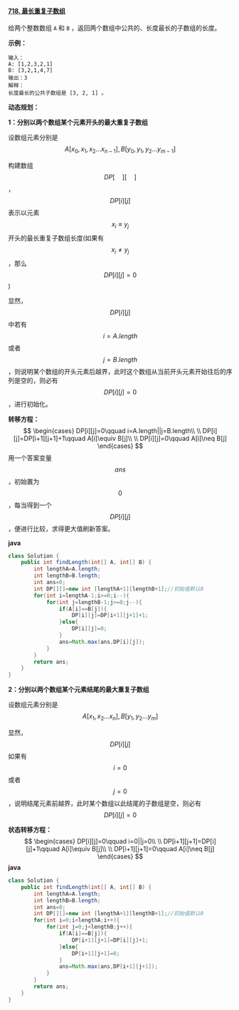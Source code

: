#### [718. 最长重复子数组](https://leetcode-cn.com/problems/maximum-length-of-repeated-subarray/)



给两个整数数组 `A` 和 `B` ，返回两个数组中公共的、长度最长的子数组的长度。

**示例：**

```
输入：
A: [1,2,3,2,1]
B: [3,2,1,4,7]
输出：3
解释：
长度最长的公共子数组是 [3, 2, 1] 。
```



**动态规划：**



**1：分别以两个数组某个元素开头的最大重复子数组**

设数组元素分别是$$A[x_0,x_1,x_2...x_{n-1}],B[y_0,y_1,y_2...y_{m-1}]$$

构建数组$$DP[\quad][\quad]$$，$$DP[i][j]$$表示以元素$$x_i\equiv y_j$$开头的最长重复子数组长度(如果有$$x_i\neq y_j$$，那么$$DP[i][j]=0 $$)

显然，$$DP[i][j]$$中若有$$i=A.length$$或者$$j=B.length$$，则说明某个数组的开头元素后越界，此时这个数组从当前开头元素开始往后的序列是空的，则必有$$DP[i][j]=0$$，进行初始化。

**转移方程：**
$$
\begin{cases}
DP[i][j]=0\qquad i=A.length||j=B.length\\
\\
DP[i][j]=DP[i+1][j+1]+1\qquad A[i]\equiv B[j]\\
\\
DP[i][j]=0\qquad A[i]\neq B[j]
\end{cases}
$$
用一个答案变量$$ans$$，初始置为$$0$$，每当得到一个$$DP[i][j]$$，便进行比较，求得更大值刷新答案。

**java**

```java
class Solution {
    public int findLength(int[] A, int[] B) {
        int lengthA=A.length;
        int lengthB=B.length;
        int ans=0;
        int DP[][]=new int [lengthA+1][lengthB+1];//初始值默认0
        for(int i=lengthA-1;i>=0;i--){
            for(int j=lengthB-1;j>=0;j--){
                if(A[i]==B[j]){
                    DP[i][j]=DP[i+1][j+1]+1;
                }else{
                    DP[i][j]=0;
                }
                ans=Math.max(ans,DP[i][j]);
            }
        }
        return ans;
    }
}
```

**2：分别以两个数组某个元素结尾的最大重复子数组**

设数组元素分别是$$A[x_1,x_2...x_{n}],B[y_1,y_2...y_{m}]$$

显然，$$DP[i][j]$$如果有$$i=0$$或者$$j=0$$，说明结尾元素前越界，此时某个数组以此结尾的子数组是空，则必有$$ DP[i][j]=0 $$

**状态转移方程：**
$$
\begin{cases}
DP[i][j]=0\qquad i=0||j=0\\
\\
DP[i+1][j+1]=DP[i][j]+1\qquad A[i]\equiv B[j]\\
\\
DP[i+1][j+1]=0\qquad A[i]\neq B[j]
\end{cases}
$$
**java**

```java
class Solution {
    public int findLength(int[] A, int[] B) {
        int lengthA=A.length;
        int lengthB=B.length;
        int ans=0;
        int DP[][]=new int [lengthA+1][lengthB+1];//初始值默认0
        for(int i=0;i<lengthA;i++){
            for(int j=0;j<lengthB;j++){
                if(A[i]==B[j]){
                    DP[i+1][j+1]=DP[i][j]+1;
                }else{
                    DP[i+1][j+1]=0;
                }
                ans=Math.max(ans,DP[i+1][j+1]);
            }
        }
        return ans;
    }
}
```

